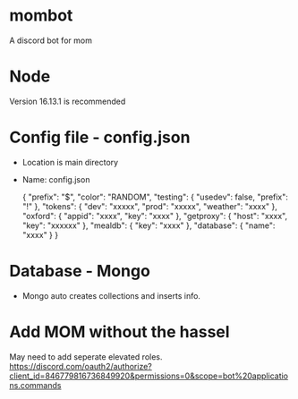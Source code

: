 # mombot

A discord bot for mom

# Node

Version 16.13.1 is recommended

# Config file - config.json

- Location is main directory
- Name: config.json

  {
  "prefix": "$",
  "color": "RANDOM",
  "testing": {
  "usedev": false,
  "prefix": "!"
  },
  "tokens": {
  "dev": "xxxxx",
  "prod": "xxxxx",
  "weather": "xxxx"
  },
  "oxford": {
  "appid": "xxxx",
  "key": "xxxx"
  },
  "getproxy": {
  "host": "xxxx",
  "key": "xxxxxx"
  },
  "mealdb": {
  "key": "xxxx"
  },
  "database": {
  "name": "xxxx"
  }
  }

# Database - Mongo

- Mongo auto creates collections and inserts info.

# Add MOM without the hassel

May need to add seperate elevated roles.
https://discord.com/oauth2/authorize?client_id=846779816736849920&permissions=0&scope=bot%20applications.commands
